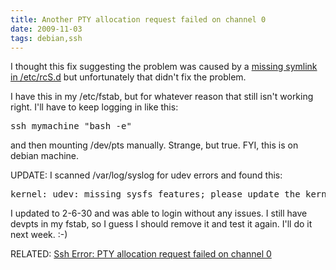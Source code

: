 ```yaml
---
title: Another PTY allocation request failed on channel 0 
date: 2009-11-03
tags: debian,ssh
---
```

I thought this fix suggesting the problem was caused by a [missing symlink in /etc/rcS.d](http://www.splatdot.com/2009/05/ubuntu-9-04-jaunty-jackalope-problems-fixed/) but unfortunately that didn't fix the problem.

I have this in my /etc/fstab, but for whatever reason that still isn't working right. I'll have to keep logging in like this:

<pre>ssh mymachine "bash -e"</pre>

and then mounting /dev/pts manually. Strange, but true. FYI, this is on debian machine.

UPDATE: I scanned /var/log/syslog for udev errors and found this:
<pre>
kernel: udev: missing sysfs features; please update the kernel or disable the kernel's CONFIG_SYSFS_DEPRECATED option; udev may fail to work correctly
</pre>

I updated to 2-6-30 and was able to login without any issues. I still have devpts in my fstab, so I guess I should remove it and test it again. I'll do it next week. :-)

RELATED: [Ssh Error: PTY allocation request failed on channel 0](http://www.docunext.com/2009/06/ssh-error-pty-allocation-request-failed-on-channel-0.html)

